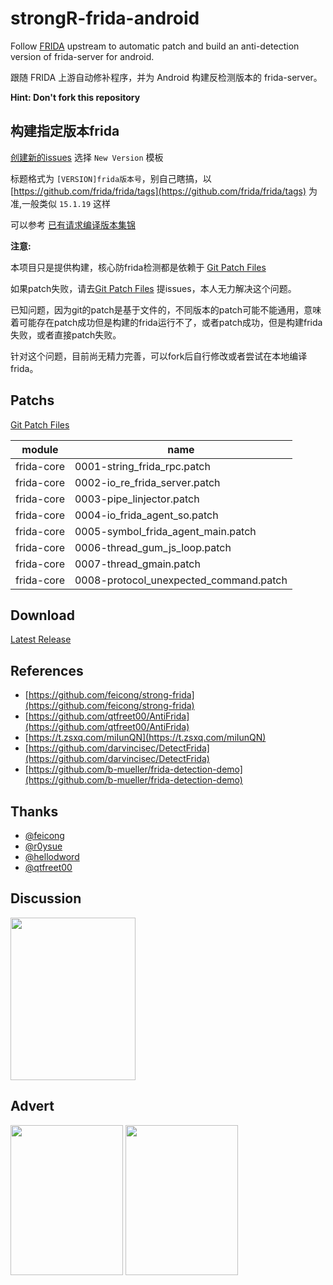 # strongR-frida-android

Follow [FRIDA](https://github.com/frida/frida) upstream to automatic patch and build an anti-detection version of frida-server for android.

跟随 FRIDA 上游自动修补程序，并为 Android 构建反检测版本的 frida-server。

**Hint: Don't fork this repository**

## 构建指定版本frida

[创建新的issues](https://github.com/anjia0532/strongR-frida-android/issues/new/choose) 选择 `New Version` 模板

标题格式为 `[VERSION]frida版本号`，别自己瞎搞，以 [https://github.com/frida/frida/tags](https://github.com/frida/frida/tags) 为准,一般类似 `15.1.19` 这样

可以参考 [已有请求编译版本集锦](https://github.com/anjia0532/strongR-frida-android/issues?q=is%3Aissue+label%3Aversion+)

**注意:**

本项目只是提供构建，核心防frida检测都是依赖于 [Git Patch Files](https://github.com/AAAA-Project/Patchs/tree/master/strongR-frida/frida-core)

如果patch失败，请去[Git Patch Files](https://github.com/AAAA-Project/Patchs/tree/master/strongR-frida/frida-core) 提issues，本人无力解决这个问题。

已知问题，因为git的patch是基于文件的，不同版本的patch可能不能通用，意味着可能存在patch成功但是构建的frida运行不了，或者patch成功，但是构建frida失败，或者直接patch失败。

针对这个问题，目前尚无精力完善，可以fork后自行修改或者尝试在本地编译frida。

## Patchs

[Git Patch Files](https://github.com/AAAA-Project/Patchs/tree/master/strongR-frida/frida-core)

|module|name|
|-|-|
|frida-core|0001-string_frida_rpc.patch|
|frida-core|0002-io_re_frida_server.patch|
|frida-core|0003-pipe_linjector.patch|
|frida-core|0004-io_frida_agent_so.patch|
|frida-core|0005-symbol_frida_agent_main.patch|
|frida-core|0006-thread_gum_js_loop.patch|
|frida-core|0007-thread_gmain.patch|
|frida-core|0008-protocol_unexpected_command.patch|

## Download

[Latest Release](https://github.com/anjia0532/strongR-frida-android/releases/latest)

## References

- [https://github.com/feicong/strong-frida](https://github.com/feicong/strong-frida)
- [https://github.com/qtfreet00/AntiFrida](https://github.com/qtfreet00/AntiFrida)
- [https://t.zsxq.com/miIunQN](https://t.zsxq.com/miIunQN)
- [https://github.com/darvincisec/DetectFrida](https://github.com/darvincisec/DetectFrida)
- [https://github.com/b-mueller/frida-detection-demo](https://github.com/b-mueller/frida-detection-demo)

## Thanks

- [@feicong](https://github.com/feicong)
- [@r0ysue](https://github.com/r0ysue)
- [@hellodword](https://github.com/hellodword)
- [@qtfreet00](https://github.com/qtfreet00)

## Discussion

<img src="img/1.png" width = "200" height = "260" alt="" align=center />

## Advert

<img src="img/2.png" width = "180" height = "240" alt="" align=center />

<img src="img/3.png" width = "180" height = "240" alt="" align=center />
